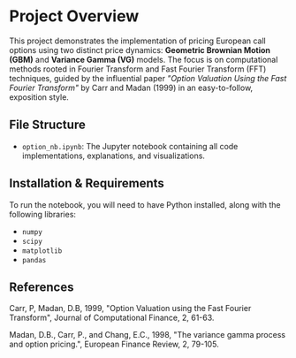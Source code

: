 # Project Overview

This project demonstrates the implementation of pricing European call options using two distinct price dynamics: **Geometric Brownian Motion (GBM)** and **Variance Gamma (VG)** models. The focus is on computational methods rooted in Fourier Transform and Fast Fourier Transform (FFT) techniques, guided by the influential paper *"Option Valuation Using the Fast Fourier Transform"* by Carr and Madan (1999) in an easy-to-follow, exposition style.

## File Structure

- `option_nb.ipynb`: The Jupyter notebook containing all code implementations, explanations, and visualizations.

## Installation & Requirements

To run the notebook, you will need to have Python installed, along with the following libraries:

- `numpy`
- `scipy`
- `matplotlib`
- `pandas`

## References

Carr, P, Madan, D.B, 1999, "Option Valuation using the Fast Fourier Transform", Journal of Computational Finance, 2, 61-63.

Madan, D.B., Carr, P., and Chang, E.C., 1998, "The variance gamma process and option pricing.", European Finance Review, 2, 79-105.


